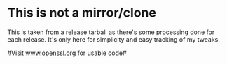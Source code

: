 # This is not a mirror/clone #

This is taken from a release tarball as there's some processing done for each release.
It's only here for simplicity and easy tracking of my tweaks.

#Visit www.openssl.org for usable code#